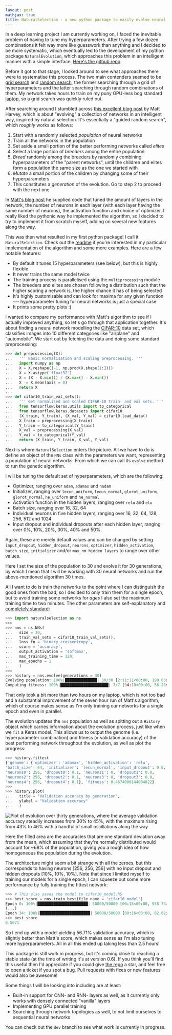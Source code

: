 ```yaml
---
layout: post
mathjax: true
title: NaturalSelection - a new python package to easily evolve neural networks
---
```


In a deep learning project I am currently working on, I faced the inevitable problem of having to tune my hyperparameters. After trying a few dozen combinations it felt way more like guesswork than anything and I decided to be more systematic, which eventually led to the development of my python package `NaturalEvolution`, which approaches this problem in an intelligent manner with a simple interface. [Here's the github repo](https://github.com/saattrupdan/naturalselection).

Before it got to that stage, I looked around to see what approaches there were to systematise this process. The two main contenders seemed to be [grid search](https://en.wikipedia.org/wiki/Hyperparameter_optimization#Grid_search) and [random search](https://en.wikipedia.org/wiki/Random_search), the former searching through a grid of hyperparameters and the latter searching through random combinations of them. My network takes hours to train on my puny GPU-less bog standard [laptop](https://www.lenovo.com/gb/en/laptops/thinkpad/s-series/s440/), so a grid search was quickly ruled out.

After searching around I stumbled across [this excellent blog post](https://blog.coast.ai/lets-evolve-a-neural-network-with-a-genetic-algorithm-code-included-8809bece164) by Matt Harvey, which is about "evolving" a collection of networks in an intelligent way, inspired by natural selection. It's essentially a "guided random search", which *roughly* works as follows:

1. Start with a randomly selected *population* of neural networks
2. Train all the networks in the population
3. Set aside a small portion of the better performing networks called *elites*
4. Select a large portion of *breeders* among the entire population
5. *Breed* randomly among the breeders by randomly combining hyperparameters of the "parent networks", until the children and elites form a population the same size as the one we started with
6. *Mutate* a small portion of the children by changing some of their hyperparameters
7. This constitutes a *generation* of the evolution. Go to step 2 to proceed with the next one

In [Matt's blog post](https://blog.coast.ai/lets-evolve-a-neural-network-with-a-genetic-algorithm-code-included-8809bece164) he supplied code that tuned the amount of layers in the network, the number of neurons in each layer (with each layer having the same number of neurons), the activation function and choice of optimizer. I really liked the pythonic way he implemented the algorithm, so I decided to try to implement it from scratch myself, adding on several new features along the way.

This was then what resulted in my first python package! I call it `NaturalSelection`. Check out the [readme](https://github.com/saattrupdan/naturalselection/blob/master/README.md) if you're interested in my particular implementation of the algorithm and some more examples. Here are a few notable features:

* By default it tunes 15 hyperparameters (see below), but this is highly flexible
* It never trains the same model twice
* The training process is parallelised using the `multiprocessing` module
* The breeders and elites are chosen following a distribution such that the higher scoring a network is, the higher chance it has of being selected
* It's highly customisable and can look for maxima for any given function --- hyperparameter tuning for neural networks is just a special case
* It prints some pretty plots :)

I wanted to compare my performance with Matt's algorithm to see if I actually improved anything, so let's go through that application together. It's about finding a neural network modelling the [CIFAR-10](https://www.cs.toronto.edu/~kriz/cifar.html) data set, which classifies images into 10 different categories like "airplane" and "automobile". We start out by fetching the data and doing some standard preprocessing:

```python
>>> def preprocessing(X):
...   ''' Basic normalisation and scaling preprocessing. '''
...   import numpy as np
...   X = X.reshape((-1, np.prod(X.shape[1:])))
...   X = X.astype('float32')
...   X = (X - X.min()) / (X.max() - X.min())
...   X -= X.mean(axis = 0)
...   return X
...   
>>> def cifar10_train_val_sets():
...   ''' Get normalised and scaled CIFAR-10 train- and val sets. '''
...   from tensorflow.keras.utils import to_categorical
...   from tensorflow.keras.datasets import cifar10
...   (X_train, Y_train), (X_val, Y_val) = cifar10.load_data()
...   X_train = preprocessing(X_train)
...   Y_train = to_categorical(Y_train)
...   X_val = preprocessing(X_val)
...   Y_val = to_categorical(Y_val)
...   return (X_train, Y_train, X_val, Y_val)
```

Next is where `NaturalSelection` enters the picture. All we have to do is define an object of the `NNs` class with the parameters we want, representing a population of neural networks. From which we can call its `evolve` method to run the genetic algorithm.

I will be tuning the default set of hyperparameters, which are the following:

* Optimizer, ranging over `adam`, `adamax` and `nadam`
* Initializer, ranging over `lecun_uniform`, `lecun_normal`, `glorot_uniform`, `glorot_normal`, `he_uniform` and `he_normal`
* Activation function in the hidden layers, ranging over `relu` and `elu`
* Batch size, ranging over 16, 32, 64
* Individual neurons in five hidden layers, ranging over 16, 32, 64, 128, 256, 512 and 1024
* Input dropout and individual dropouts after each hidden layer, ranging over 0%, 10%, 20%, 30%, 40% and 50%.

Again, these are merely default values and can be changed by setting `input_dropout`, `hidden_dropout`, `neurons`, `optimizer`, `hidden_activation`, `batch_size`, `initializer` and/or `max_nm_hidden_layers` to range over other values.

Here I set the size of the population to 30 and evolve it for 30 generations, by which I mean that I will be working with 30 neural networks and run the above-mentioned algorithm 30 times. 

All I want to do is train the networks to the point where I can distinguish the good ones from the bad, so I decided to only train them for a single epoch, but to avoid training some networks for *ages* I also set the maximum training time to two minutes. The other parameters are self-explanatory and [completely standard](https://keras.io/examples/cifar10_cnn/):

```python
>>> import naturalselection as ns
>>>
>>> nns = ns.NNs(
...   size = 30,
...   train_val_sets = cifar10_train_val_sets(),
...   loss_fn = 'binary_crossentropy',
...   score = 'accuracy',
...   output_activation = 'softmax',
...   max_training_time = 120,
...   max_epochs = 1
...   )
>>> 
>>> history = nns.evolve(generations = 30)
Evolving population: 100%|██████████████| 30/30 [2:11:11<00:00, 190.63s/it]
Computing fitness: 100%|█████████████████████| 7/7 [04:10<00:00, 56.28s/it]
```

That only took a bit more than two hours on my laptop, which is not too bad and a substantial improvement of the seven hour run of Matt's algorithm, which of course makes sense as I'm only training our networks for a single epoch and even in parallel.

The evolution updates the `nns` population as well as spitting out a `History` object which carries information about the evolution process, just like when we `fit` a Keras model. This allows us to output the genome (i.e. hyperparameter combination) and fitness (= validation accuracy) of the best performing network throughout the evolution, as well as plot the progress:

```python
>>> history.fittest
{'genome': {'optimizer': 'adamax', 'hidden_activation': 'relu',
'batch_size': 64, 'initializer': 'lecun_normal', 'input_dropout': 0.0,
'neurons0': 256, 'dropout0': 0.1, 'neurons1': 0, 'dropout1': 0.0,
'neurons2': 256, 'dropout2': 0.1, 'neurons3': 0, 'dropout3': 0.0,
'neurons4': 256, 'dropout4': 0.1}, 'fitness': 0.4674000144004822}
>>> 
>>> history.plot(
...   title = "Validation accuracy by generation",
...   ylabel = "Validation accuracy"
...   )
```

![Plot of evolution over thirty generations, where the average validation accuracy steadily increases from 30% to 45%, with the maximum rising from 43% to 46% with a handful of small oscillations along the way](https://filedn.com/lRBwPhPxgV74tO0rDoe8SpH/naturalselection_data/cifar10_plot.png)

Here the filled area are the accuracies that are one standard deviation away from the mean, which assuming that they're normally distributed would account for ~68% of the population, giving you a rough idea of how homogeneous the population during the evolution.

The architecture might seem a bit strange with all the zeroes, but this corresponds to having neurons [256, 256, 256] with no input dropout and hidden dropouts [10%, 10%, 10%]. Note that since I limited myself to training our models for a single epoch, I can squeeze out some more performance by fully training the fittest network:

```python
>>> # This also saves the model to cifar10_model.h5
>>> best_score = nns.train_best(file_name = 'cifar10_model')
Epoch 0: 100%|██████████████████████| 50000/50000 [00:15<00:00, 958.74it/s]
(...)
Epoch 34: 100%|██████████████████████| 50000/50000 [00:16<00:00, 82.02it/s]
>>> best_score
0.5671
```

So I end up with a model yielding 56.71% validation accuracy, which is slightly better than Matt's score, which makes sense as I'm also tuning more hyperparameters. All in all this ended up taking less than 2.5 hours!

This package is still work in progress, but it's coming close to reaching a stable state (at the time of writing it's at version 0.6). If you think you'll find this useful then I'd appreciate if you could give [the repo](https://github.com/saattrupdan/naturalselection) a star, and feel free to open a ticket if you spot a bug. Pull requests with fixes or new features would also be awesome!

Some things I will be looking into including are at least:
* Built-in support for CNN- and RNN- layers as well, as it currently only works with densely connected "vanilla" layers
* Implementing GPU parallel training
* Searching through network topologies as well, to not limit ourselves to sequential neural networks

You can check out the `dev` branch to see what work is currently in progress.
